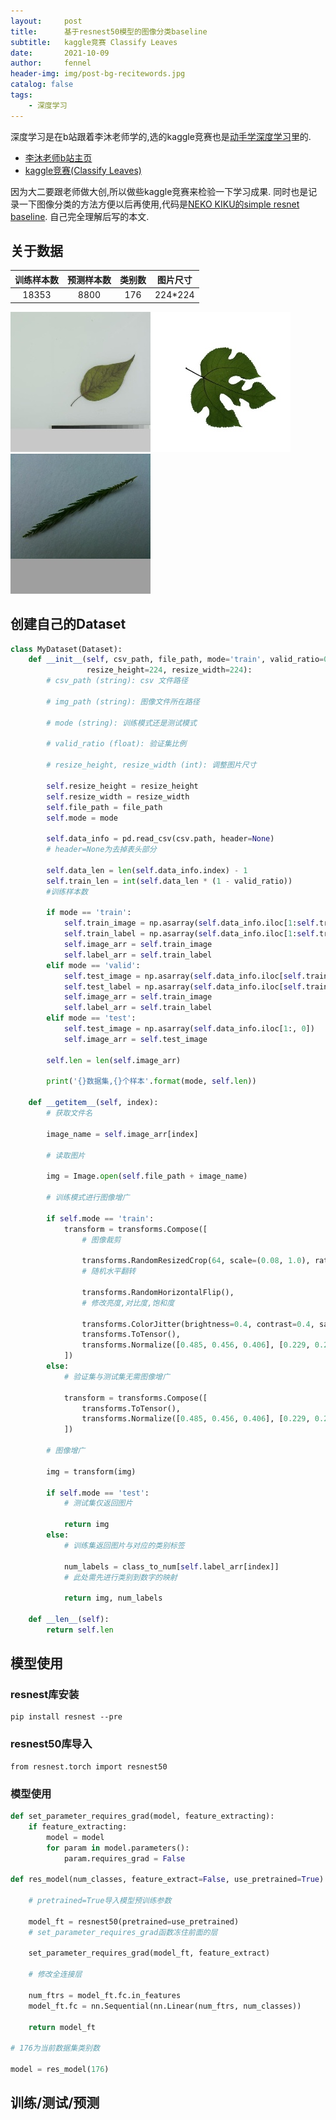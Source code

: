 ```yaml
---
layout:     post
title:      基于resnest50模型的图像分类baseline
subtitle:   kaggle竞赛 Classify Leaves
date:       2021-10-09
author:     fennel
header-img: img/post-bg-recitewords.jpg
catalog: false
tags:
    - 深度学习
---
```


深度学习是在b站跟着李沐老师学的,选的kaggle竞赛也是[动手学深度学习](https://zh-v2.d2l.ai/index.html)里的.
- [李沐老师b站主页](https://space.bilibili.com/1567748478/?spm_id_from=333.999.0.0)
- [kaggle竞赛(Classify Leaves)](https://www.kaggle.com/c/classify-leaves)

因为大二要跟老师做大创,所以做些kaggle竞赛来检验一下学习成果.
同时也是记录一下图像分类的方法方便以后再使用,代码是[NEKO KIKU的simple resnet baseline](https://www.kaggle.com/nekokiku/simple-resnet-baseline).
自己完全理解后写的本文.

## 关于数据

| 训练样本数 | 预测样本数 | 类别数 | 图片尺寸 |
| :---: | :---: | :---: | :----: |
| 18353 | 8800 | 176 | 224*224 |

![数据图片1](/my_img/1.jpg)![数据图片2](/my_img/7.jpg)![数据图片3](/my_img/123.jpg)

## 创建自己的Dataset
```python
class MyDataset(Dataset):
    def __init__(self, csv_path, file_path, mode='train', valid_ratio=0.2,
                 resize_height=224, resize_width=224):
        # csv_path (string): csv 文件路径
        
        # img_path (string): 图像文件所在路径
        
        # mode (string): 训练模式还是测试模式
        
        # valid_ratio (float): 验证集比例
        
        # resize_height, resize_width (int): 调整图片尺寸
        
        self.resize_height = resize_height
        self.resize_width = resize_width
        self.file_path = file_path
        self.mode = mode
        
        self.data_info = pd.read_csv(csv.path, header=None)
        # header=None为去掉表头部分
        
        self.data_len = len(self.data_info.index) - 1
        self.train_len = int(self.data_len * (1 - valid_ratio)) 
        #训练样本数 
        
        if mode == 'train': 
            self.train_image = np.asarray(self.data_info.iloc[1:self.train_len, 0])
            self.train_label = np.asarray(self.data_info.iloc[1:self.train_len, 1])
            self.image_arr = self.train_image
            self.label_arr = self.train_label
        elif mode == 'valid': 
            self.test_image = np.asarray(self.data_info.iloc[self.train_len:, 0])
            self.test_label = np.asarray(self.data_info.iloc[self.train_len:, 1])
            self.image_arr = self.train_image
            self.label_arr = self.train_label
        elif mode == 'test': 
            self.test_image = np.asarray(self.data_info.iloc[1:, 0])
            self.image_arr = self.test_image
            
        self.len = len(self.image_arr)
        
        print('{}数据集,{}个样本'.format(mode, self.len))
        
    def __getitem__(self, index):
        # 获取文件名
        
        image_name = self.image_arr[index] 
        
        # 读取图片
        
        img = Image.open(self.file_path + image_name) 
        
        # 训练模式进行图像增广
        
        if self.mode == 'train': 
            transform = transforms.Compose([
                # 图像裁剪
                
                transforms.RandomResizedCrop(64, scale=(0.08, 1.0), ratio=(3.0 / 4.0, 4.0 / 3.0)),
                # 随机水平翻转
                
                transforms.RandomHorizontalFlip(),
                # 修改亮度,对比度,饱和度
                
                transforms.ColorJitter(brightness=0.4, contrast=0.4, saturation=0.4),
                transforms.ToTensor(),
                transforms.Normalize([0.485, 0.456, 0.406], [0.229, 0.224, 0.225])
            ])
        else: 
            # 验证集与测试集无需图像增广 
            
            transform = transforms.Compose([
                transforms.ToTensor(),
                transforms.Normalize([0.485, 0.456, 0.406], [0.229, 0.224, 0.225])
            ])
            
        # 图像增广
        
        img = transform(img) 
        
        if self.mode == 'test':
            # 测试集仅返回图片
            
            return img
        else:
            # 训练集返回图片与对应的类别标签
            
            num_labels = class_to_num[self.label_arr[index]]
            # 此处需先进行类别到数字的映射
            
            return img, num_labels
        
    def __len__(self):
        return self.len
```

## 模型使用

### resnest库安装

```
pip install resnest --pre
```

### resnest50库导入

```
from resnest.torch import resnest50
```

### 模型使用
```python
def set_parameter_requires_grad(model, feature_extracting):
    if feature_extracting:
        model = model
        for param in model.parameters():
            param.requires_grad = False
            
def res_model(num_classes, feature_extract=False, use_pretrained=True):

    # pretrained=True导入模型预训练参数
    
    model_ft = resnest50(pretrained=use_pretrained)
    # set_parameter_requires_grad函数冻住前面的层
    
    set_parameter_requires_grad(model_ft, feature_extract)
    
    # 修改全连接层
    
    num_ftrs = model_ft.fc.in_features
    model_ft.fc = nn.Sequential(nn.Linear(num_ftrs, num_classes))

    return model_ft

# 176为当前数据集类别数

model = res_model(176)
```



## 训练/测试/预测
